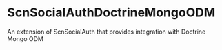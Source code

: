 ScnSocialAuthDoctrineMongoODM
=============================

An extension of ScnSocialAuth that provides integration with Doctrine Mongo ODM